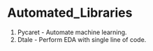# Automated_Libraries

1. Pycaret - Automate machine learning.
2. Dtale - Perform EDA with single line of code.
